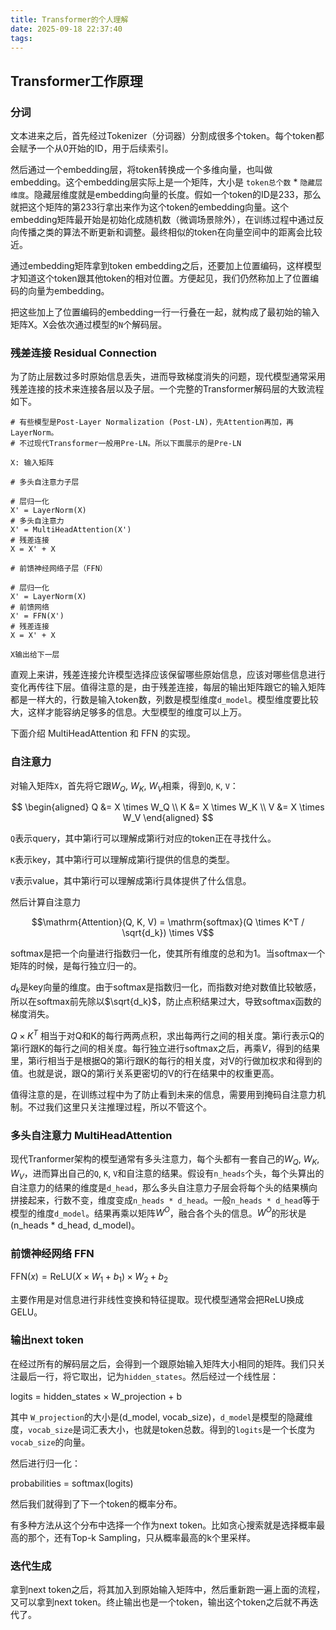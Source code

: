 ```yaml
---
title: Transformer的个人理解
date: 2025-09-18 22:37:40
tags:
---
```


## Transformer工作原理

### 分词

文本进来之后，首先经过Tokenizer（分词器）分割成很多个token。每个token都会赋予一个从0开始的ID，用于后续索引。

然后通过一个embedding层，将token转换成一个多维向量，也叫做embedding。这个embedding层实际上是一个矩阵，大小是 `token总个数` * `隐藏层维度`。隐藏层维度就是embedding向量的长度。假如一个token的ID是233，那么就把这个矩阵的第233行拿出来作为这个token的embedding向量。这个embedding矩阵最开始是初始化成随机数（微调场景除外），在训练过程中通过反向传播之类的算法不断更新和调整。最终相似的token在向量空间中的距离会比较近。

通过embedding矩阵拿到token embedding之后，还要加上位置编码，这样模型才知道这个token跟其他token的相对位置。方便起见，我们仍然称加上了位置编码的向量为embedding。

把这些加上了位置编码的embedding一行一行叠在一起，就构成了最初始的输入矩阵X。X会依次通过模型的`N`个解码层。

### 残差连接 Residual Connection

为了防止层数过多时原始信息丢失，进而导致梯度消失的问题，现代模型通常采用残差连接的技术来连接各层以及子层。一个完整的Transformer解码层的大致流程如下。

```text
# 有些模型是Post-Layer Normalization (Post-LN)，先Attention再加，再LayerNorm。
# 不过现代Transformer一般用Pre-LN。所以下面展示的是Pre-LN

X: 输入矩阵

# 多头自注意力子层

# 层归一化
X' = LayerNorm(X)
# 多头自注意力
X' = MultiHeadAttention(X')
# 残差连接
X = X' + X

# 前馈神经网络子层（FFN）

# 层归一化
X' = LayerNorm(X)
# 前馈网络
X' = FFN(X')
# 残差连接
X = X' + X

X输出给下一层
```

直观上来讲，残差连接允许模型选择应该保留哪些原始信息，应该对哪些信息进行变化再传往下层。值得注意的是，由于残差连接，每层的输出矩阵跟它的输入矩阵都是一样大的，行数是输入token数，列数是模型维度`d_model`。模型维度要比较大，这样才能容纳足够多的信息。大型模型的维度可以上万。

下面介绍 MultiHeadAttention 和 FFN 的实现。

### 自注意力

对输入矩阵`X`，首先将它跟$W_Q$, $W_K$, $W_V$相乘，得到`Q`, `K`, `V`：

$$
\begin{aligned}
Q &= X \times W_Q \\
K &= X \times W_K \\
V &= X \times W_V
\end{aligned}
$$

`Q`表示query，其中第i行可以理解成第i行对应的token正在寻找什么。

`K`表示key，其中第i行可以理解成第i行提供的信息的类型。

`V`表示value，其中第i行可以理解成第i行具体提供了什么信息。

然后计算自注意力

$$\mathrm{Attention}(Q, K, V) = \mathrm{softmax}(Q \times K^T / \sqrt{d_k}) \times V$$

softmax是把一个向量进行指数归一化，使其所有维度的总和为1。当softmax一个矩阵的时候，是每行独立归一的。

$d_k$是key向量的维度。由于softmax是指数归一化，而指数对绝对数值比较敏感，所以在softmax前先除以$\sqrt{d_k}$，防止点积结果过大，导致softmax函数的梯度消失。

$Q \times K^T$ 相当于对Q和K的每行两两点积，求出每两行之间的相关度。第i行表示Q的第i行跟K的每行之间的相关度。每行独立进行softmax之后，再乘$V$，得到的结果里，第i行相当于是根据Q的第i行跟K的每行的相关度，对V的行做加权求和得到的值。也就是说，跟Q的第i行关系更密切的V的行在结果中的权重更高。

值得注意的是，在训练过程中为了防止看到未来的信息，需要用到掩码自注意力机制。不过我们这里只关注推理过程，所以不管这个。

### 多头自注意力 MultiHeadAttention

现代Tranformer架构的模型通常有多头注意力，每个头都有一套自己的$W_Q$, $W_K$, $W_V$，进而算出自己的`Q`, `K`, `V`和自注意的结果。假设有`n_heads`个头，每个头算出的自注意力的结果的维度是`d_head`，那么多头自注意力子层会将每个头的结果横向拼接起来，行数不变，维度变成`n_heads * d_head`。一般`n_heads * d_head`等于模型的维度`d_model`。结果再乘以矩阵$W^O$，融合各个头的信息。$W^O$的形状是(n_heads * d_head, d_model)。

### 前馈神经网络 FFN

$\mathrm{FFN}(x) = \text{ReLU}(X \times W_1 + b_1)\times W_2 + b_2$

主要作用是对信息进行非线性变换和特征提取。现代模型通常会把ReLU换成GELU。

### 输出next token

在经过所有的解码层之后，会得到一个跟原始输入矩阵大小相同的矩阵。我们只关注最后一行，将它取出，记为`hidden_states`。然后经过一个线性层：

logits = hidden_states $\times$ W_projection + b

其中 `W_projection`的大小是(d_model, vocab_size)，`d_model`是模型的隐藏维度，`vocab_size`是词汇表大小，也就是token总数。得到的`logits`是一个长度为`vocab_size`的向量。

然后进行归一化：

probabilities = softmax(logits)

然后我们就得到了下一个token的概率分布。

有多种方法从这个分布中选择一个作为next token。比如贪心搜索就是选择概率最高的那个，还有Top-k Sampling，只从概率最高的k个里采样。

### 迭代生成

拿到next token之后，将其加入到原始输入矩阵中，然后重新跑一遍上面的流程，又可以拿到next token。终止输出也是一个token，输出这个token之后就不再迭代了。
